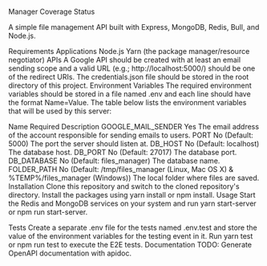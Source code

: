  Manager
Coverage Status

A simple file management API built with Express, MongoDB, Redis, Bull, and Node.js.

Requirements
Applications
Node.js
Yarn (the package manager/resource negotiator)
APIs
A Google API should be created with at least an email sending scope and a valid URL (e.g.; http://localhost:5000/) should be one of the redirect URIs. The credentials.json file should be stored in the root directory of this project.
Environment Variables
The required environment variables should be stored in a file named .env and each line should have the format Name=Value. The table below lists the environment variables that will be used by this server:

Name	Required	Description
GOOGLE_MAIL_SENDER	Yes	The email address of the account responsible for sending emails to users.
PORT	No (Default: 5000)	The port the server should listen at.
DB_HOST	No (Default: localhost)	The database host.
DB_PORT	No (Default: 27017)	The database port.
DB_DATABASE	No (Default: files_manager)	The database name.
FOLDER_PATH	No (Default: /tmp/files_manager (Linux, Mac OS X) & %TEMP%/files_manager (Windows))	The local folder where files are saved.
Installation
Clone this repository and switch to the cloned repository's directory.
Install the packages using yarn install or npm install.
Usage
Start the Redis and MongoDB services on your system and run yarn start-server or npm run start-server.

Tests
Create a separate .env file for the tests named .env.test and store the value of the environment variables for the testing event in it.
Run yarn test or npm run test to execute the E2E tests.
Documentation
TODO: Generate OpenAPI documentation with apidoc.
